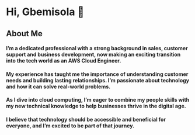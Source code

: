 # Hi, Gbemisola 👋

## About Me

#### I’m a dedicated professional with a strong background in sales, customer support and business development, now making an exciting transition into the tech world as an AWS Cloud Engineer. 

#### My experience has taught me the importance of understanding customer needs and building lasting relationships. I’m passionate about technology and how it can solve real-world problems.

#### As I dive into cloud computing, I’m eager to combine my people skills with my new technical knowledge to help businesses thrive in the digital age. 

#### I believe that technology should be accessible and beneficial for everyone, and I’m excited to be part of that journey.



<!--
**Gbemisola-Fad/Gbemisola-Fad** is a ✨ _special_ ✨ repository because its `README.md` (this file) appears on your GitHub profile.

Here are some ideas to get you started:

- 🔭 I’m currently working on ...
- 🌱 I’m currently learning ...
- 👯 I’m looking to collaborate on ...
- 🤔 I’m looking for help with ...
- 💬 Ask me about ...
- 📫 How to reach me: ...
- 😄 Pronouns: ...
- ⚡ Fun fact: ...
-->
